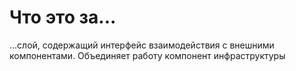 # Что это за...

...слой, содержащий интерфейс взаимодействия с внешними компонентами. Объединяет работу компонент инфраструктуры
